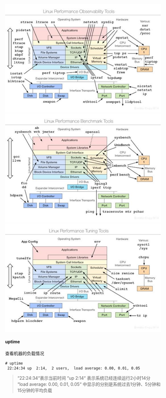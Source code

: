 ![](../../resources/os/jiankong.jpg)
![](../../resources/os/ceshi.jpg)
![](../../resources/os/youhua.jpg)
#### uptime

查看机器的负载情况

```shell
# uptime 
 22:24:34 up  2:14,  2 users,  load average: 0.00, 0.01, 0.05
```
> “22:24:34“表示当前时间
> “up 2:14“ 表示系统已经连续运行2小时14分
> “load average: 0.00, 0.01, 0.05“ 中显示的分别是系统过去1分钟、5分钟和15分钟的平均负载

